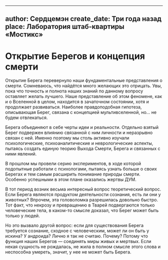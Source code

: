 
---
author: Сердцемэн
create_date: Три года назад
place: Лаборатория штаб-квартиры «Мостикс»
---

# Открытие Берегов и концепция смерти


Открытие Берега перевернуло наши фундаментальные представления о смерти. Сомневаюсь, что найдётся много желающих это отрицать. Увы, пока что точность и полнота наших знаний по данному вопросу оставляет желать лучшего. Наше представление об этом феномене, как и о Вселенной в целом, находится в зачаточном состоянии, хотя и продолжает развиваться. Наиболее правдоподобная гипотеза, описывающая Берег, связана с концепцией мультивселенной, но... не будем отвлекаться.


Берега объединяют в себе черты идеи и реальности. Отдельно взятый Берег подвержен влиянию связанной с ним личности и неразрывно связан с ней. Именно поэтому мы столь активно изучали психологические, психоаналитические и неврологические аспекты, пытаясь создать единую теорию Выхода Смерти, Берега и связанных с ними явлений.


В прошлом мы провели серию экспериментов, в ходе которой подопытные работали с психологами, пытаясь узнать больше о своих Берегах и тем самым расширить понимание природы смерти. Особенно успешными в этом плане оказались жертвы ДУМ.


В тот период возник весьма интересный вопрос теоретический вопрос. Если Берега являются продуктом деятельности сознания, есть ли они у животных? Впрочем, эта головоломка разрешилась довольно быстро. Тот факт, что некрозу и превращению в Тварей подвергаются только человеческие тела, в каком-то смысле доказал, что Берег может быть только у людей.


Но это вызвало другой вопрос: если для существования Берега требуется сознание, сходное с человеческим, может ли он быть у искина? У андроида? Лично я так не считаю. Почему? Потому что функция наших Берегов — соединять миры живых и мертвых. Если некая сущность не рождалась, не жила в полном смысле этого слова и неспособна умереть, значит, у нее не может быть Берега.




